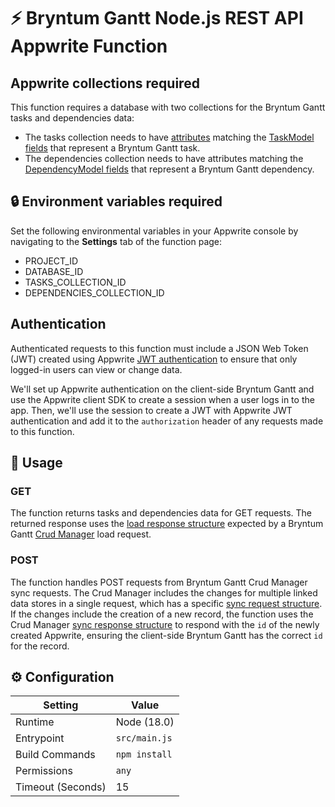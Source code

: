 # ⚡ Bryntum Gantt Node.js REST API Appwrite Function 

## Appwrite collections required

This function requires a database with two collections for the Bryntum Gantt tasks and dependencies data:

- The tasks collection needs to have [attributes](https://appwrite.io/docs/products/databases/collections#attributes) matching the [TaskModel fields](https://bryntum.com/products/gantt/docs/api/Gantt/model/TaskModel#fields) that represent a Bryntum Gantt task.
- The dependencies collection needs to have attributes matching the [DependencyModel fields](https://bryntum.com/products/gantt/docs/api/Gantt/model/DependencyModel#fields) that represent a Bryntum Gantt dependency.

## 🔒 Environment variables required

Set the following environmental variables in your Appwrite console by navigating to the **Settings** tab of the function page:

- PROJECT_ID 
- DATABASE_ID
- TASKS_COLLECTION_ID
- DEPENDENCIES_COLLECTION_ID

## Authentication

Authenticated requests to this function must include a JSON Web Token (JWT) created using Appwrite [JWT authentication](https://appwrite.io/docs/products/auth/jwt#jwt) to ensure that only logged-in users can view or change data.  

We'll set up Appwrite authentication on the client-side Bryntum Gantt and use the Appwrite client SDK to create a session when a user logs in to the app. Then, we'll use the session to create a JWT with Appwrite JWT authentication and add it to the `authorization` header of any requests made to this function.

## 🧰 Usage

### GET

The function returns tasks and dependencies data for GET requests. The returned response uses the [load response structure](https://bryntum.com/products/gantt/docs/guide/Gantt/data/crud_manager_project#load-response-structure) expected by a Bryntum Gantt [Crud Manager](https://bryntum.com/products/gantt/docs/guide/Gantt/data/crud_manager_project) load request.

### POST

The function handles POST requests from Bryntum Gantt Crud Manager sync requests. The Crud Manager includes the changes for multiple linked data stores in a single request, which has a specific [sync request structure](https://bryntum.com/products/gantt/docs/guide/Scheduler/data/crud_manager_in_depth#sync-request-structure). If the changes include the creation of a new record, the function uses the Crud Manager [sync response structure](https://bryntum.com/products/gantt/docs/guide/Gantt/data/crud_manager_project#sync-response-structure) to respond with the `id` of the newly created Appwrite, ensuring the client-side Bryntum Gantt has the correct `id` for the record.

## ⚙️ Configuration

| Setting           | Value         |
| ----------------- | ------------- |
| Runtime           | Node (18.0)   |
| Entrypoint        | `src/main.js` |
| Build Commands    | `npm install` |
| Permissions       | `any`         |
| Timeout (Seconds) | 15            |
